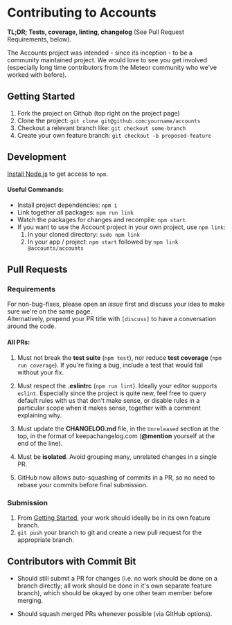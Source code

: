 # Contributing to Accounts

**TL;DR; Tests, coverage, linting, changelog** (See Pull Request Requirements, below).

The Accounts project was intended - since its inception - to be a community maintained project.  We would love to see you get involved (especially long time contributors from the Meteor community who we've worked with before).

## Getting Started

1. Fork the project on Github (top right on the project page)
1. Clone the project: `git clone git@github.com:yourname/accounts`
1. Checkout a relevant branch like: `git checkout some-branch`
1. Create your own feature branch: `git checkout -b proposed-feature`

## Development
[Install Node.js](https://nodejs.org/en/download/) to get access to `npm`.

#### Useful Commands:
* Install project dependencies: `npm i`
* Link together all packages: `npm run link`
* Watch the packages for changes and recompile: `npm start`
* If you want to use the Account project in your own project, use `npm link`:
  1. In your cloned directory: `sudo npm link`
  1. In your app / project: `npm start` followed by `npm link @accounts/accounts`

## Pull Requests

### Requirements

For non-bug-fixes, please open an *issue* first and discuss your idea to make sure we're on the same page.  
Alternatively, prepend your PR title with `[discuss]` to have a conversation around the code.

#### All PRs:

1. Must not break the **test suite** (`npm test`), nor reduce **test coverage** (`npm run coverage`).  If you're fixing a bug, include a test that would fail without your fix.

1. Must respect the **.eslintrc** (`npm run lint`).  Ideally your editor supports `eslint`.  Especially since the project is quite new, feel free to query default rules with us that don't make sense, or disable rules in a particular scope when it makes sense, together with a comment explaining why.

1. Must update the **CHANGELOG.md** file, in the `Unreleased` section at the top, in the format of keepachangelog.com (**@mention** yourself at the end of the line).

1. Must be **isolated**. Avoid grouping many, unrelated changes in a single PR.

1. GitHub now allows auto-squashing of commits in a PR, so no need to rebase your commits before final submission.

### Submission

1. From [Getting Started](#getting-started), your work should ideally be in its own feature branch.
1. `git push` your branch to git and create a new pull request for the appropriate branch. 

## Contributors with Commit Bit

* Should still submit a PR for changes (i.e. no work should be done on a branch directly; all work should be done in it's own separate feature branch), which should be okayed by one other team member before merging.

* Should squash merged PRs whenever possible (via GitHub options).
